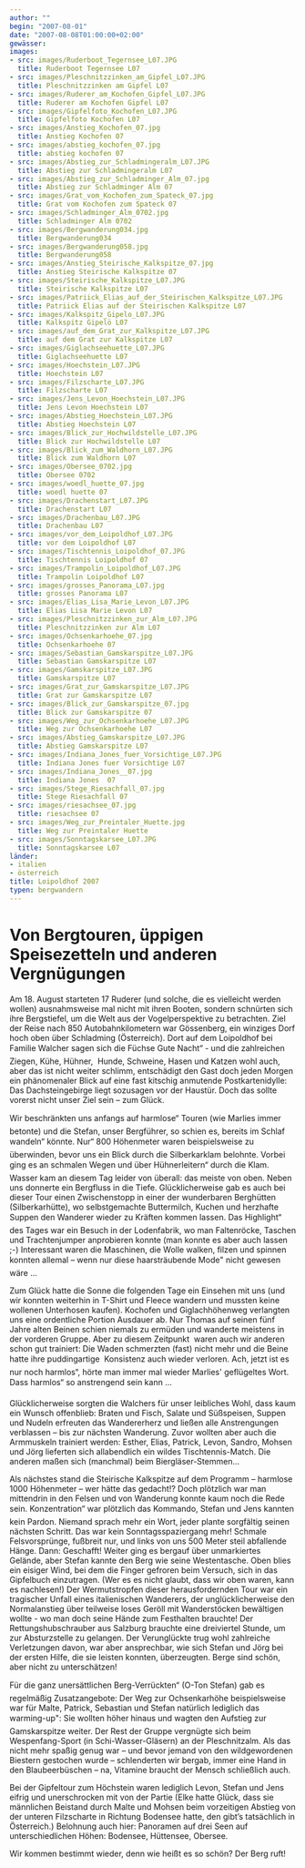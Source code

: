 ```yaml
---
author: ""
begin: "2007-08-01"
date: "2007-08-08T01:00:00+02:00"
gewässer:
images:
- src: images/Ruderboot_Tegernsee_L07.JPG
  title: Ruderboot Tegernsee L07
- src: images/Pleschnitzzinken_am_Gipfel_L07.JPG
  title: Pleschnitzzinken am Gipfel L07
- src: images/Ruderer_am_Kochofen_Gipfel_L07.JPG
  title: Ruderer am Kochofen Gipfel L07
- src: images/Gipfelfoto_Kochofen_L07.JPG
  title: Gipfelfoto Kochofen L07
- src: images/Anstieg_Kochofen_07.jpg
  title: Anstieg Kochofen 07
- src: images/abstieg_kochofen_07.jpg
  title: abstieg kochofen 07
- src: images/Abstieg_zur_Schladmingeralm_L07.JPG
  title: Abstieg zur Schladmingeralm L07
- src: images/Abstieg_zur_Schladminger_Alm_07.jpg
  title: Abstieg zur Schladminger Alm 07
- src: images/Grat_vom_Kochofen_zum_Spateck_07.jpg
  title: Grat vom Kochofen zum Spateck 07
- src: images/Schladminger_Alm_0702.jpg
  title: Schladminger Alm 0702
- src: images/Bergwanderung034.jpg
  title: Bergwanderung034
- src: images/Bergwanderung058.jpg
  title: Bergwanderung058
- src: images/Anstieg_Steirische_Kalkspitze_07.jpg
  title: Anstieg Steirische Kalkspitze 07
- src: images/Steirische_Kalkspitze_L07.JPG
  title: Steirische Kalkspitze L07
- src: images/Patriick_Elias_auf_der_Steirischen_Kalkspitze_L07.JPG
  title: Patriick Elias auf der Steirischen Kalkspitze L07
- src: images/Kalkspitz_Gipelo_L07.JPG
  title: Kalkspitz Gipelö L07
- src: images/auf_dem_Grat_zur_Kalkspitze_L07.JPG
  title: auf dem Grat zur Kalkspitze L07
- src: images/Giglachseehuette_L07.JPG
  title: Giglachseehuette L07
- src: images/Hoechstein_L07.JPG
  title: Hoechstein L07
- src: images/Filzscharte_L07.JPG
  title: Filzscharte L07
- src: images/Jens_Levon_Hoechstein_L07.JPG
  title: Jens Levon Hoechstein L07
- src: images/Abstieg_Hoechstein_L07.JPG
  title: Abstieg Hoechstein L07
- src: images/Blick_zur_Hochwildstelle_L07.JPG
  title: Blick zur Hochwildstelle L07
- src: images/Blick_zum_Waldhorn_L07.JPG
  title: Blick zum Waldhorn L07
- src: images/Obersee_0702.jpg
  title: Obersee 0702
- src: images/woedl_huette_07.jpg
  title: woedl huette 07
- src: images/Drachenstart_L07.JPG
  title: Drachenstart L07
- src: images/Drachenbau_L07.JPG
  title: Drachenbau L07
- src: images/vor_dem_Loipoldhof_L07.JPG
  title: vor dem Loipoldhof L07
- src: images/Tischtennis_Loipoldhof_07.JPG
  title: Tischtennis Loipoldhof 07
- src: images/Trampolin_Loipoldhof_L07.JPG
  title: Trampolin Loipoldhof L07
- src: images/grosses_Panorama_L07.jpg
  title: grosses Panorama L07
- src: images/Elias_Lisa_Marie_Levon_L07.JPG
  title: Elias Lisa Marie Levon L07
- src: images/Pleschnitzzinken_zur_Alm_L07.JPG
  title: Pleschnitzzinken zur Alm L07
- src: images/Ochsenkarhoehe_07.jpg
  title: Ochsenkarhoehe 07
- src: images/Sebastian_Gamskarspitze_L07.JPG
  title: Sebastian Gamskarspitze L07
- src: images/Gamskarspitze_L07.JPG
  title: Gamskarspitze L07
- src: images/Grat_zur_Gamskarspitze_L07.JPG
  title: Grat zur Gamskarspitze L07
- src: images/Blick_zur_Gamskarspitze_07.jpg
  title: Blick zur Gamskarspitze 07
- src: images/Weg_zur_Ochsenkarhoehe_L07.JPG
  title: Weg zur Ochsenkarhoehe L07
- src: images/Abstieg_Gamskarspitze_L07.JPG
  title: Abstieg Gamskarspitze L07
- src: images/Indiana_Jones_fuer_Vorsichtige_L07.JPG
  title: Indiana Jones fuer Vorsichtige L07
- src: images/Indiana_Jones__07.jpg
  title: Indiana Jones  07
- src: images/Stege_Riesachfall_07.jpg
  title: Stege Riesachfall 07
- src: images/riesachsee_07.jpg
  title: riesachsee 07
- src: images/Weg_zur_Preintaler_Huette.jpg
  title: Weg zur Preintaler Huette
- src: images/Sonntagskarsee_L07.JPG
  title: Sonntagskarsee L07
länder:
- italien
- österreich
title: Loipoldhof 2007
typen: bergwandern
---
```


# Von Bergtouren, üppigen Speisezetteln und anderen Vergnügungen


Am 18. August starteten 17 Ruderer (und solche, die es vielleicht werden wollen) ausnahmsweise mal nicht mit ihren Booten, sondern schnürten sich ihre Bergstiefel, um die Welt aus der Vogelperspektive zu betrachten. Ziel der Reise nach 850 Autobahnkilometern war Gössenberg, ein winziges Dorf hoch oben über Schladming (Österreich). Dort auf dem Loipoldhof bei Familie Walcher sagen sich die Füchse Gute Nacht“ - und die zahlreichen Ziegen, Kühe, Hühner,  Hunde, Schweine, Hasen und Katzen wohl auch, aber das ist nicht weiter schlimm, entschädigt den Gast doch jeden Morgen ein phänomenaler Blick auf eine fast kitschig anmutende Postkartenidylle: Das Dachsteingebirge liegt sozusagen vor der Haustür. Doch das sollte vorerst nicht unser Ziel sein – zum Glück.

Wir beschränkten uns anfangs auf harmlose“ Touren (wie Marlies immer betonte) und die Stefan, unser Bergführer, so schien es, bereits im Schlaf wandeln“ könnte. Nur“ 800 Höhenmeter waren beispielsweise zu überwinden, bevor uns ein Blick durch die Silberkarklam belohnte. Vorbei ging es an schmalen Wegen und über Hühnerleitern“ durch die Klam. Wasser kam an diesem Tag leider von überall: das meiste von oben. Neben uns donnerte ein Bergfluss in die Tiefe. Glücklicherweise gab es auch bei dieser Tour einen Zwischenstopp in einer der wunderbaren Berghütten (Silberkarhütte), wo selbstgemachte Buttermilch, Kuchen und herzhafte Suppen den Wanderer wieder zu Kräften kommen lassen. Das Highlight“ des Tages war ein Besuch in der Lodenfabrik, wo man Faltenröcke, Taschen und Trachtenjumper anprobieren konnte (man konnte es aber auch lassen ;-) Interessant waren die Maschinen, die Wolle walken, filzen und spinnen konnten allemal – wenn nur diese haarsträubende Mode" nicht gewesen wäre ...

Zum Glück hatte die Sonne die folgenden Tage ein Einsehen mit uns (und wir konnten weiterhin in T-Shirt und Fleece wandern und mussten keine wollenen Unterhosen kaufen). Kochofen und Giglachhöhenweg verlangten uns eine ordentliche Portion Ausdauer ab. Nur Thomas auf seinen fünf Jahre alten Beinen schien niemals zu ermüden und wanderte meistens in der vorderen Gruppe. Aber zu diesem Zeitpunkt  waren auch wir anderen schon gut trainiert: Die Waden schmerzten (fast) nicht mehr und die Beine hatte ihre puddingartige  Konsistenz auch wieder verloren. Ach, jetzt ist es nur noch harmlos“, hörte man immer mal wieder Marlies' geflügeltes Wort. Dass harmlos“ so anstrengend sein kann ...

Glücklicherweise sorgten die Walchers für unser leibliches Wohl, dass kaum ein Wunsch offenblieb: Braten und Fisch, Salate und Süßspeisen, Suppen und Nudeln erfreuten das Wandererherz und ließen alle Anstrengungen verblassen – bis zur nächsten Wanderung. Zuvor wollten aber auch die Armmuskeln trainiert werden: Esther, Elias, Patrick, Levon, Sandro, Mohsen und Jörg lieferten sich allabendlich ein wildes Tischtennis-Match. Die anderen maßen sich (manchmal) beim Biergläser-Stemmen...

Als nächstes stand die Steirische Kalkspitze auf dem Programm – harmlose 1000 Höhenmeter – wer hätte das gedacht!? Doch plötzlich war man mittendrin in den Felsen und von Wanderung konnte kaum noch die Rede sein. Konzentration“ war plötzlich das Kommando, Stefan und Jens kannten kein Pardon. Niemand sprach mehr ein Wort, jeder plante sorgfältig seinen nächsten Schritt. Das war kein Sonntagsspaziergang mehr! Schmale Felsvorsprünge, fußbreit nur, und links von uns 500 Meter steil abfallende Hänge. Dann: Geschafft! Weiter ging es bergauf über unmarkiertes Gelände, aber Stefan kannte den Berg wie seine Westentasche. Oben blies ein eisiger Wind, bei dem die Finger gefroren beim Versuch, sich in das Gipfelbuch einzutragen. (Wer es es nicht glaubt, dass wir oben waren, kann es nachlesen!) Der Wermutstropfen dieser herausfordernden Tour war ein tragischer Unfall eines italienischen Wanderers, der unglücklicherweise den Normalanstieg über teilweise loses Geröll mit Wanderstöcken bewältigen wollte - wo man doch seine Hände zum Festhalten brauchte! Der Rettungshubschrauber aus Salzburg brauchte eine dreiviertel Stunde, um zur Absturzstelle zu gelangen. Der Verunglückte trug wohl zahlreiche Verletzungen davon, war aber ansprechbar, wie sich Stefan und Jörg bei der ersten Hilfe, die sie leisten konnten, überzeugten. Berge sind schön, aber nicht zu unterschätzen!

Für die ganz unersättlichen Berg-Verrückten“ (O-Ton Stefan) gab es regelmäßig Zusatzangebote: Der Weg zur Ochsenkarhöhe beispielsweise war für Malte, Patrick, Sebastian und Stefan natürlich lediglich das warming-up": Sie wollten höher hinaus und wagten den Aufstieg zur Gamskarspitze weiter. Der Rest der Gruppe vergnügte sich beim Wespenfang-Sport (in Schi-Wasser-Gläsern) an der Pleschnitzalm. Als das nicht mehr spaßig genug war – und bevor jemand von den wildgewordenen Biestern gestochen wurde – schlenderten wir bergab, immer eine Hand in den Blaubeerbüschen – na, Vitamine braucht der Mensch schließlich auch.

Bei der Gipfeltour zum Höchstein waren lediglich Levon, Stefan und Jens eifrig und unerschrocken mit von der Partie (Elke hatte Glück, dass sie männlichen Beistand durch Malte und Mohsen beim vorzeitigen Abstieg von der unteren Filzscharte in Richtung Bodensee hatte, den gibt’s tatsächlich in Österreich.) Belohnung auch hier: Panoramen auf drei Seen auf unterschiedlichen Höhen: Bodensee, Hüttensee, Obersee.

Wir kommen bestimmt wieder, denn wie heißt es so schön? Der Berg ruft!
